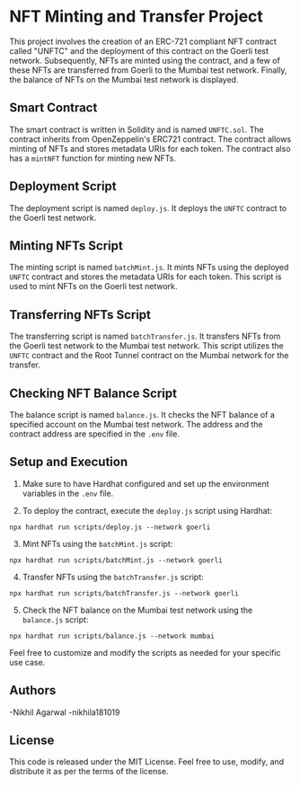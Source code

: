 # NFT Minting and Transfer Project

This project involves the creation of an ERC-721 compliant NFT contract called "UNFTC" and the deployment of this contract on the Goerli test network. Subsequently, NFTs are minted using the contract, and a few of these NFTs are transferred from Goerli to the Mumbai test network. Finally, the balance of NFTs on the Mumbai test network is displayed.

## Smart Contract

The smart contract is written in Solidity and is named `UNFTC.sol`. The contract inherits from OpenZeppelin's ERC721 contract. The contract allows minting of NFTs and stores metadata URIs for each token. The contract also has a `mintNFT` function for minting new NFTs.

## Deployment Script

The deployment script is named `deploy.js`. It deploys the `UNFTC` contract to the Goerli test network.

## Minting NFTs Script

The minting script is named `batchMint.js`. It mints NFTs using the deployed `UNFTC` contract and stores the metadata URIs for each token. This script is used to mint NFTs on the Goerli test network.

## Transferring NFTs Script

The transferring script is named `batchTransfer.js`. It transfers NFTs from the Goerli test network to the Mumbai test network. This script utilizes the `UNFTC` contract and the Root Tunnel contract on the Mumbai network for the transfer.

## Checking NFT Balance Script

The balance script is named `balance.js`. It checks the NFT balance of a specified account on the Mumbai test network. The address and the contract address are specified in the `.env` file.

## Setup and Execution

1. Make sure to have Hardhat configured and set up the environment variables in the `.env` file.

2. To deploy the contract, execute the `deploy.js` script using Hardhat:

```
npx hardhat run scripts/deploy.js --network goerli
```

3. Mint NFTs using the `batchMint.js` script:

```
npx hardhat run scripts/batchMint.js --network goerli
```

4. Transfer NFTs using the `batchTransfer.js` script:

```
npx hardhat run scripts/batchTransfer.js --network goerli
```

5. Check the NFT balance on the Mumbai test network using the `balance.js` script:

```
npx hardhat run scripts/balance.js --network mumbai
```

Feel free to customize and modify the scripts as needed for your specific use case.

## Authors

-Nikhil Agarwal
-nikhila181019

## License

This code is released under the MIT License. Feel free to use, modify, and distribute it as per the terms of the license.
